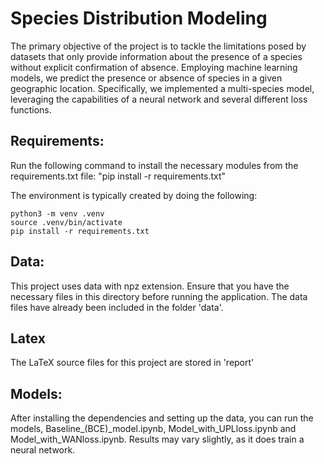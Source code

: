 # Species Distribution Modeling 
The primary objective of the project is to tackle the limitations posed by
datasets that only provide information about the presence of a species without
explicit confirmation of absence. Employing machine learning models, we predict
the presence or absence of species in a given geographic location. Specifically,
we implemented a multi-species model, leveraging the capabilities of a neural
network and several different loss functions. 

## Requirements:
Run the following command to install the necessary modules from the requirements.txt file:
"pip install -r requirements.txt"

The environment is typically created by doing the following:

```
python3 -m venv .venv
source .venv/bin/activate
pip install -r requirements.txt
```

## Data:
This project uses data with npz extension. Ensure that you have the necessary files in this directory before running the application. The data files have already been included in the folder 'data'.

## Latex 
The LaTeX source files for this project are stored in 'report'

## Models:
After installing the dependencies and setting up the data, you can run the models, Baseline_(BCE)_model.ipynb, Model_with_UPLloss.ipynb and Model_with_WANloss.ipynb. Results may vary slightly, as it does train a neural network. 


